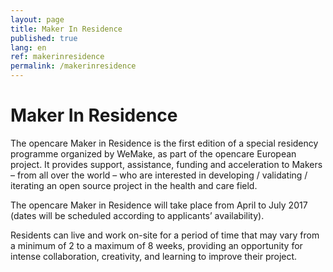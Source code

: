 ```yaml
---
layout: page
title: Maker In Residence
published: true
lang: en
ref: makerinresidence
permalink: /makerinresidence
---
```

# Maker In Residence

The opencare Maker in Residence is the first edition of a special residency programme organized by WeMake, as part of the opencare European project. It provides support, assistance, funding and acceleration to Makers – from all over the world – who are interested in developing / validating / iterating an open source project in the health and care field.

The opencare Maker in Residence will take place from April to July 2017 (dates will be scheduled according to applicants’ availability).

Residents can live and work on-site for a period of time that may vary from a minimum of 2 to a maximum of 8 weeks, providing an opportunity for intense collaboration, creativity, and learning to improve their project.
